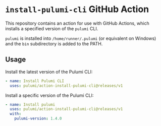 # `install-pulumi-cli` GitHub Action

This repository contains an action for use with GitHub Actions, which installs a specified version of  the `pulumi` CLI.

`pulumi` is installed into `/home/runner/.pulumi` (or equivalent on Windows) and the `bin` subdirectory is added to the PATH.

## Usage

Install the latest version of the Pulumi CLI:

```yaml
- name: Install Pulumi CLI
  uses: pulumi/action-install-pulumi-cli@releases/v1
```

Install a specific version of the Pulumi CLI:

```yaml
- name: Install pulumi
  uses: pulumi/action-install-pulumi-cli@releases/v1
  with:
    pulumi-version: 1.4.0
```
